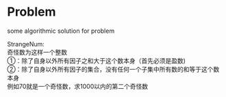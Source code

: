 # Problem
some algorithmic solution for problem

StrangeNum:<br>
奇怪数为这样一个整数<br>
①：除了自身以外所有因子之和大于这个数本身（首先必须是盈数)<br>
②：除了自身以外所有因子的集合，没有任何一个子集中所有数的和等于这个数本身<br>
例如70就是一个奇怪数，求1000以内的第二个奇怪数<br>
